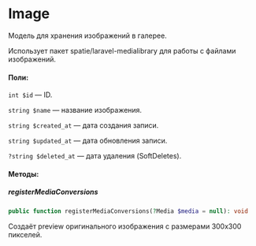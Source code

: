# Image

Модель для хранения изображений в галерее.

Использует пакет spatie/laravel-medialibrary для работы с файлами изображений.

#### Поли:

`int $id` — ID.

`string $name` — название изображения.

`string $created_at` — дата создания записи.

`string $updated_at` — дата обновления записи.

`?string $deleted_at` — дата удаления (SoftDeletes).

#### Методы:
##### registerMediaConversions
```php
public function registerMediaConversions(?Media $media = null): void
```
Cоздаёт preview оригинального изображения с размерами 300x300 пикселей.

